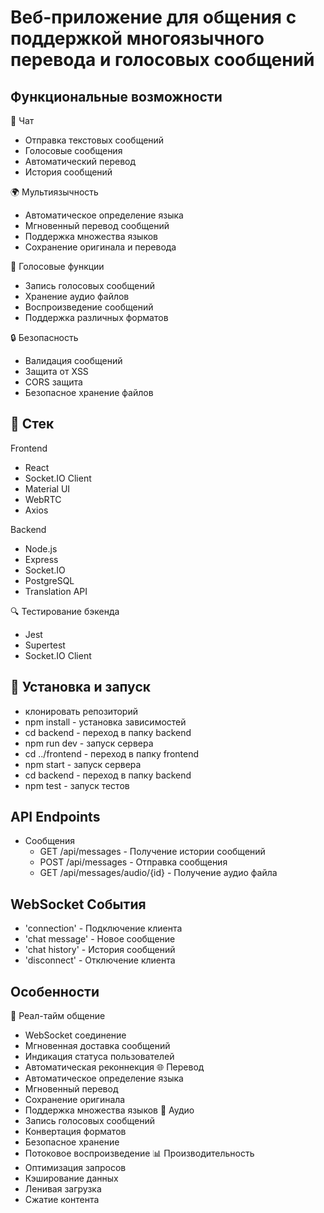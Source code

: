 # Веб-приложение для общения с поддержкой многоязычного перевода и голосовых сообщений

## Функциональные возможности

💬 Чат
- Отправка текстовых сообщений
- Голосовые сообщения
- Автоматический перевод
- История сообщений

🌍 Мультиязычность
- Автоматическое определение языка
- Мгновенный перевод сообщений
- Поддержка множества языков
- Сохранение оригинала и перевода

🎤 Голосовые функции
- Запись голосовых сообщений
- Хранение аудио файлов
- Воспроизведение сообщений
- Поддержка различных форматов

🔒 Безопасность
- Валидация сообщений
- Защита от XSS
- CORS защита
- Безопасное хранение файлов

## 🔧 Стек 
Frontend
- React
- Socket.IO Client
- Material UI
- WebRTC
- Axios

Backend
- Node.js
- Express
- Socket.IO
- PostgreSQL
- Translation API

🔍 Тестирование бэкенда
  - Jest
  - Supertest
  - Socket.IO Client

## 🚀 Установка и запуск
  - клонировать репозиторий
  - npm install - установка зависимостей
  - cd backend - переход в папку backend
  - npm run dev - запуск сервера
  - cd ../frontend - переход в папку frontend
  - npm start - запуск сервера
  - cd backend - переход в папку backend
  - npm test - запуск тестов

## API Endpoints
  - Сообщения
    - GET /api/messages - Получение истории сообщений
    - POST /api/messages - Отправка сообщения
    - GET /api/messages/audio/{id} - Получение аудио файла
## WebSocket События
  - 'connection' - Подключение клиента
  - 'chat message' - Новое сообщение
  - 'chat history' - История сообщений
  - 'disconnect' - Отключение клиента
## Особенности
🔄 Реал-тайм общение
  - WebSocket соединение
  - Мгновенная доставка сообщений
  - Индикация статуса пользователей
  - Автоматическая реконнекция
🌐 Перевод
  - Автоматическое определение языка
  - Мгновенный перевод
  - Сохранение оригинала
  - Поддержка множества языков
🎤 Аудио
  - Запись голосовых сообщений
  - Конвертация форматов
  - Безопасное хранение
  - Потоковое воспроизведение
📊 Производительность
  - Оптимизация запросов
  - Кэширование данных
  - Ленивая загрузка
  - Сжатие контента


  

